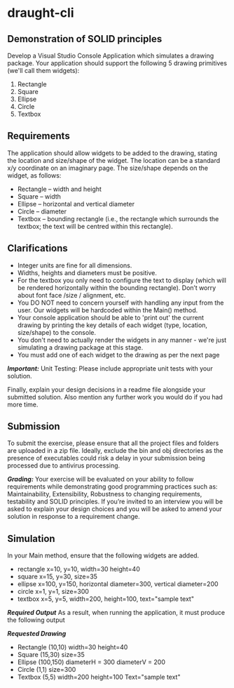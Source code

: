# draught-cli

## Demonstration of SOLID principles
Develop a Visual Studio Console Application which simulates a drawing package. Your application should support the following 5 drawing primitives (we'll call them widgets):
1. Rectangle
2. Square
3. Ellipse
4. Circle
5. Textbox

## Requirements
The application should allow widgets to be added to the drawing, stating the location and size/shape of the widget. The location can be a standard x/y coordinate on an imaginary page. The size/shape depends on the widget, as follows:
- Rectangle – width and height
- Square – width
- Ellipse – horizontal and vertical diameter
- Circle – diameter
- Textbox – bounding rectangle (i.e., the rectangle which surrounds the textbox; the text will be centred within this rectangle).

## Clarifications
- Integer units are fine for all dimensions.
- Widths, heights and diameters must be positive.
- For the textbox you only need to configure the text to display (which will be rendered horizontally
within the bounding rectangle). Don’t worry about font face /size / alignment, etc.
- You DO NOT need to concern yourself with handling any input from the user. Our widgets will be hardcoded within the Main() method.
- Your console application should be able to 'print out' the current drawing by printing the key details of each widget (type, location, size/shape) to the console.
- You don't need to actually render the widgets in any manner - we're just simulating a drawing package at this stage.
- You must add one of each widget to the drawing as per the next page

***Important:*** Unit Testing: Please include appropriate unit tests with your solution.

Finally, explain your design decisions in a readme file alongside your submitted solution. Also mention any further work you would do if you had more time.

## Submission 
To submit the exercise, please ensure that all the project files and folders are uploaded in a zip file. Ideally, exclude the bin and obj directories as the presence of executables could risk a delay in your submission being processed due to antivirus processing.

***Grading:*** Your exercise will be evaluated on your ability to follow requirements while demonstrating good programming practices such as: Maintainability, Extensibility, Robustness to changing requirements, testability and SOLID principles. If you’re invited to an interview you will be asked to explain your design choices and you will be asked to amend your solution in response to a requirement change. 

## Simulation
In your Main method, ensure that the following widgets are added.
- rectangle x=10, y=10, width=30 height=40
- square x=15, y=30, size=35
- ellipse x=100, y=150, horizontal diameter=300, vertical diameter=200
- circle x=1, y=1, size=300
- textbox x=5, y=5, width=200, height=100, text="sample text"

***Required Output***
As a result, when running the application, it must produce the following output

***Requested Drawing***
- Rectangle (10,10) width=30 height=40
- Square (15,30) size=35
- Ellipse (100,150) diameterH = 300 diameterV = 200
- Circle (1,1) size=300
- Textbox (5,5) width=200 height=100 Text="sample text"
